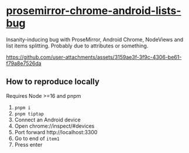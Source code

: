 # [prosemirror-chrome-android-lists-bug](https://teemukoivisto.github.io/prosemirror-chrome-android-lists-bug/)

Insanity-inducing bug with ProseMirror, Android Chrome, NodeViews and list items splitting. Probably due to attributes or something.

https://github.com/user-attachments/assets/3159ae3f-3f9c-4306-be61-f79a8e7526da

## How to reproduce locally

Requires Node >=16 and pnpm

1. `pnpm i`
2. `pnpm tiptap`
3. Connect an Android device
4. Open chrome://inspect/#devices
5. Port forward http://localhost:3300
6. Go to end of `item1`
7. Press enter
